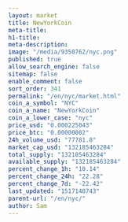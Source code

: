 ```yaml
---
layout: market
title: NewYorkCoin
meta-title: 
h1-title: 
meta-description: 
image: "/media/9350762/nyc.png"
published: true
allow_search_engine: false
sitemap: false
enable_comment: false
sort_order: 341
permalink: "/en/nyc/market.html"
coin_a_symbol: "NYC"
coin_a_name: "NewYorkCoin"
coin_a_lower_case: "nyc"
price_usd: "0.000225043"
price_btc: "0.00000002"
24h_volume_usd: "77781.8"
market_cap_usd: "132185463284"
total_supply: "132185463284"
available_supply: "132185463284"
percent_change_1h: "10.14"
percent_change_24h: "22.28"
percent_change_7d: "-22.42"
last_updated: "1517140743"
parent-url: "/en/nyc/"
author: Sam
---
```


